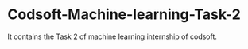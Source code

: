 # Codsoft-Machine-learning-Task-2
It contains the Task 2 of machine learning internship of codsoft.
